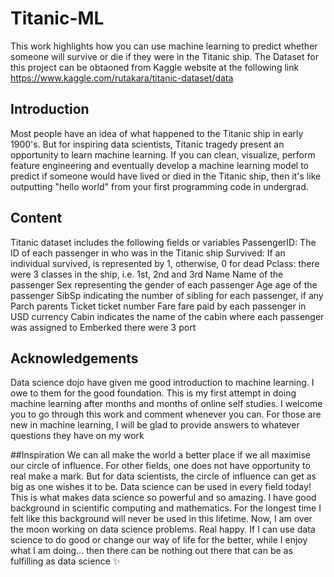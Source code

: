# Titanic-ML
This work highlights how you can use machine learning to predict whether someone will survive or die if they were in the Titanic ship. The Dataset for this project can be obtaoned from Kaggle website at the following link https://www.kaggle.com/rutakara/titanic-dataset/data

## Introduction
Most people have an idea of what happened to the Titanic ship in early 1900's. But for inspiring data scientists, Titanic tragedy present an opportunity to learn machine learning. If you can clean, visualize, perform feature engineering and eventually develop a machine learning model to predict if someone would have lived or died in the Titanic ship, then it's like outputting "hello world" from your first programming code in undergrad.

## Content
Titanic dataset includes the following fields or variables PassengerID: The ID of each passenger in who was in the Titanic ship Survived: If an individual survived, is represented by 1, otherwise, 0 for dead Pclass: there were 3 classes in the ship, i.e. 1st, 2nd and 3rd Name Name of the passenger Sex representing the gender of each passenger Age age of the passenger SibSp indicating the number of sibling for each passenger, if any Parch parents Ticket ticket number Fare fare paid by each passenger in USD currency Cabin indicates the name of the cabin where each passenger was assigned to Emberked there were 3 port

## Acknowledgements
Data science dojo have given me good introduction to machine learning. I owe to them for the good foundation. This is my first attempt in doing machine learning after months and months of online self studies. I welcome you to go through this work and comment whenever you can. For those are new in machine learning, I will be glad to provide answers to whatever questions they have on my work

##Inspiration
We can all make the world a better place if we all maximise our circle of influence. For other fields, one does not have opportunity to real make a mark. But for data scientists, the circle of influence can get as big as one wishes it to be. Data science can be used in every field today! This is what makes data science so powerful and so amazing. I have good background in scientific computing and mathematics. For the longest time I felt like this background will never be used in this lifetime. Now, I am over the moon working on data science problems. Real happy. If I can use data science to do good or change our way of life for the better, while I enjoy what I am doing... then there can be nothing out there that can be as fulfilling as data science :sparkles: 
